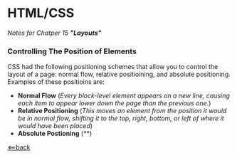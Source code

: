 # HTML/CSS

*Notes for Chatper 15 **"Layouts"***

### Controlling The Position of Elements

CSS had the following positioning schemes that allow you to control the layout of a page: normal flow,
relative positioining, and absolute positioning.
Examples of these positioins are:

- **Normal Flow**
(*Every block-level element appears on  a new line, causing each item to appear lower down the page than
 the previous one.*)
- **Relative Positioning**
(*This moves an element from the position it would be in normal flow, shifting it to the top, right, bottom,
 or left of where it would have been placed*)
- **Absolute Postioning**
(**)






[<==back](README.md)
